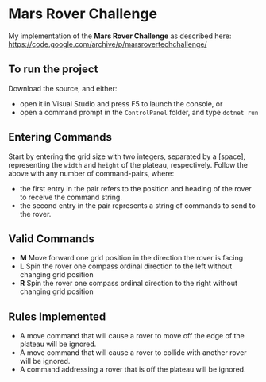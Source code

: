 # Mars Rover Challenge
My implementation of the **Mars Rover Challenge** as described here: https://code.google.com/archive/p/marsrovertechchallenge/

## To run the project

Download the source, and either:
 - open it in Visual Studio and press F5 to launch the console, or
 - open a command prompt in the `ControlPanel` folder, and type `dotnet run`
 
 ## Entering Commands
 Start by entering the grid size with two integers, separated by a [space], representing the `width` and `height` of the plateau, respectively.
 Follow the above with any number of command-pairs, where:
  - the first entry in the pair refers to the position and heading of the rover to receive the command string.
  - the second entry in the pair represents a string of commands to send to the rover.
  
 ## Valid Commands
  - **M** Move forward one grid position in the direction the rover is facing
  - **L** Spin the rover one compass ordinal direction to the left without changing grid position
  - **R** Spin the rover one compass ordinal direction to the right without changing grid position
 
 ## Rules Implemented
  - A move command that will cause a rover to move off the edge of the plateau will be ignored.
  - A move command that will cause a rover to collide with another rover will be ignored.
  - A command addressing a rover that is off the plateau will be ignored.
  
 
 
